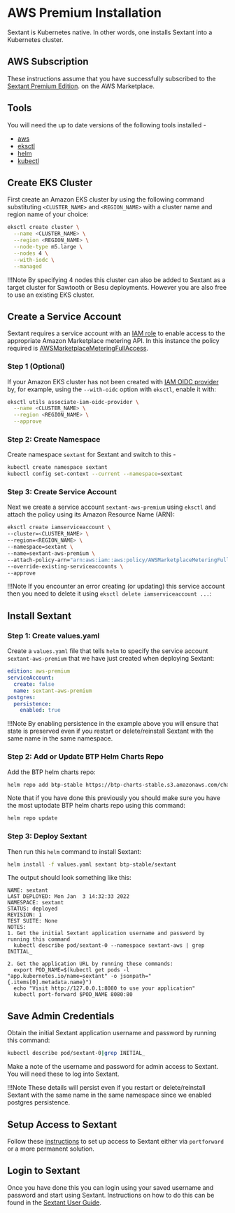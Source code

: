 # AWS Premium Installation

Sextant is Kubernetes native. In other words, one installs Sextant into a
Kubernetes cluster.

## AWS Subscription

These instructions assume that you have successfully subscribed to the
[Sextant Premium Edition](https://aws.amazon.com/marketplace/pp/prodview-yfngflucfkkr6).
on the AWS Marketplace.

## Tools

You will need the up to date versions of the following tools installed -

* [aws](https://docs.aws.amazon.com/cli/latest/userguide/getting-started-install.html)
* [eksctl](https://eksctl.io/introduction/#installation)
* [helm](https://helm.sh/docs/intro/install/)
* [kubectl](https://kubernetes.io/docs/tasks/tools/#kubectl)

## Create EKS Cluster

First create an Amazon EKS cluster by using the following command substituting
`<CLUSTER_NAME>` and `<REGION_NAME>` with a cluster name and region name of your
choice:

```bash
eksctl create cluster \
  --name <CLUSTER_NAME> \
  --region <REGION_NAME> \
  --node-type m5.large \
  --nodes 4 \
  --with-iodc \
  --managed
```

!!!Note
    By specifying 4 nodes this cluster can also be added to Sextant as
    a target cluster for Sawtooth or Besu deployments. However you are also
    free to use an existing EKS cluster.

## Create a Service Account

Sextant requires a service account with an
[IAM role](https://docs.aws.amazon.com/eks/latest/userguide/iam-roles-for-service-accounts.html)
to enable access to the appropriate Amazon Marketplace metering API. In this
instance the policy required is
[AWSMarketplaceMeteringFullAccess](https://docs.aws.amazon.com/marketplace/latest/userguide/security-iam-awsmanpol.html#security-iam-awsmanpol-awsmarketplacemeteringfullaccess).

### Step 1 (Optional)

If your Amazon EKS cluster has not been created with
[IAM OIDC provider](https://docs.aws.amazon.com/eks/latest/userguide/enable-iam-roles-for-service-accounts.html)
by, for example, using the `--with-oidc` option with `eksctl`, enable it with:

```bash
eksctl utils associate-iam-oidc-provider \
  --name <CLUSTER_NAME> \
  --region <REGION_NAME> \
  --approve
```

### Step 2: Create Namespace

Create namespace `sextant` for Sextant and switch to this -

```bash
kubectl create namespace sextant
kubectl config set-context --current --namespace=sextant
```

### Step 3: Create Service Account

Next we create a service account `sextant-aws-premium` using `eksctl` and
attach the policy using its Amazon Resource Name (ARN):

```bash
eksctl create iamserviceaccount \
--cluster=<CLUSTER_NAME> \
--region=<REGION_NAME> \
--namespace=sextant \
--name=sextant-aws-premium \
--attach-policy-arn="arn:aws:iam::aws:policy/AWSMarketplaceMeteringFullAccess" \
--override-existing-serviceaccounts \
--approve
```

!!!Note
    If you encounter an error creating (or updating) this service account then
    you need to delete it using `eksctl delete iamserviceaccount ...`:

## Install Sextant

### Step 1: Create values.yaml

Create a `values.yaml` file that tells `helm` to specify the service account
`sextant-aws-premium` that we have just created when deploying Sextant:

```yaml
edition: aws-premium
serviceAccount:
  create: false
  name: sextant-aws-premium
postgres:
  persistence:
    enabled: true
```

!!!Note
    By enabling persistence in the example above you will ensure that
    state is preserved even if you restart or delete/reinstall Sextant
    with the same name in the same namespace.

### Step 2: Add or Update BTP Helm Charts Repo

Add the BTP helm charts repo:

```bash
helm repo add btp-stable https://btp-charts-stable.s3.amazonaws.com/charts/
```

Note that if you have done this previously you should make sure you have the
most uptodate BTP helm charts repo using this command:

```bash
helm repo update
```

### Step 3: Deploy Sextant

Then run this `helm` command to install Sextant:

```bash
helm install -f values.yaml sextant btp-stable/sextant
```

The output should look something like this:

```text
NAME: sextant
LAST DEPLOYED: Mon Jan  3 14:32:33 2022
NAMESPACE: sextant
STATUS: deployed
REVISION: 1
TEST SUITE: None
NOTES:
1. Get the initial Sextant application username and password by running this command
  kubectl describe pod/sextant-0 --namespace sextant-aws | grep INITIAL_

2. Get the application URL by running these commands:
  export POD_NAME=$(kubectl get pods -l "app.kubernetes.io/name=sextant" -o jsonpath="{.items[0].metadata.name}")
  echo "Visit http://127.0.0.1:8080 to use your application"
  kubectl port-forward $POD_NAME 8080:80
```

## Save Admin Credentials

Obtain the initial Sextant application username and password by running this
command:

```bash
kubectl describe pod/sextant-0|grep INITIAL_
```

Make a note of the username and password for admin access to Sextant. You will
need these to log into Sextant.

!!!Note
   These details will persist even if you restart or delete/reinstall Sextant
   with the same name in the same namespace since we enabled postgres
   persistence.

## Setup Access to Sextant

Follow these [instructions](access.md) to set up access to Sextant either via
`portforward` or a more permanent solution.

## Login to Sextant

Once you have done this you can login using your saved username and password
and start using Sextant. Instructions on how to do this can be found in the
[Sextant User Guide](https://docs.blockchaintp.com/en/latest/sextant/overview/).
